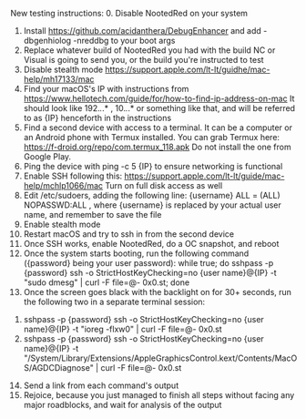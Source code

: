 New testing instructions:
0. Disable NootedRed on your system 
1. Install
https://github.com/acidanthera/DebugEnhancer
and add -dbgenhiolog -nreddbg to your boot args
2. Replace whatever build of NootedRed you had with the build NC or Visual is going to send you, or the build you're instructed to test
3. Disable stealth mode
https://support.apple.com/lt-lt/guidhe/mac-help/mh17133/mac
4. Find your macOS's IP with instructions from
https://www.hellotech.com/guide/for/how-to-find-ip-address-on-mac
 It should look like 192.*.*.* , 10.*.*.* or something like that, and will be referred to as {IP} henceforth in the instructions 
5. Find a second device with access to a terminal. It can be a computer or an Android phone with Termux installed. You can grab Termux here:
https://f-droid.org/repo/com.termux_118.apk
Do not install the one from Google Play.
6. Ping the device with 
ping -c 5 {IP}
to ensure networking is functional
7. Enable SSH following this:
https://support.apple.com/lt-lt/guide/mac-help/mchlp1066/mac
Turn on full disk access as well
8. Edit /etc/sudoers, adding the following line:
{username} ALL = (ALL) NOPASSWD:ALL
, where {username} is replaced by your actual user name, and remember to save the file
9. Enable stealth mode
10. Restart macOS and try to ssh in from the second device
11. Once SSH works, enable NootedRed, do a OC snapshot, and reboot
12. Once the system starts booting, run the following command ({password} being your user password): 
while true; do sshpass -p {password} ssh -o StrictHostKeyChecking=no {user name}@{IP} -t "sudo dmesg" | curl -F file=@- 0x0.st; done 
13. Once the screen goes black with the backlight on for 30+ seconds, run the following two in a separate terminal session: 
1) sshpass -p {password} ssh -o StrictHostKeyChecking=no {user name}@{IP} -t "ioreg -flxw0" | curl -F file=@- 0x0.st 
2) sshpass -p {password} ssh -o StrictHostKeyChecking=no {user name}@{IP} -t "/System/Library/Extensions/AppleGraphicsControl.kext/Contents/MacOS/AGDCDiagnose" | curl -F file=@- 0x0.st 
14. Send a link from each command's output 
15. Rejoice, because you just managed to finish all steps without facing any major roadblocks, and wait for analysis of the output 